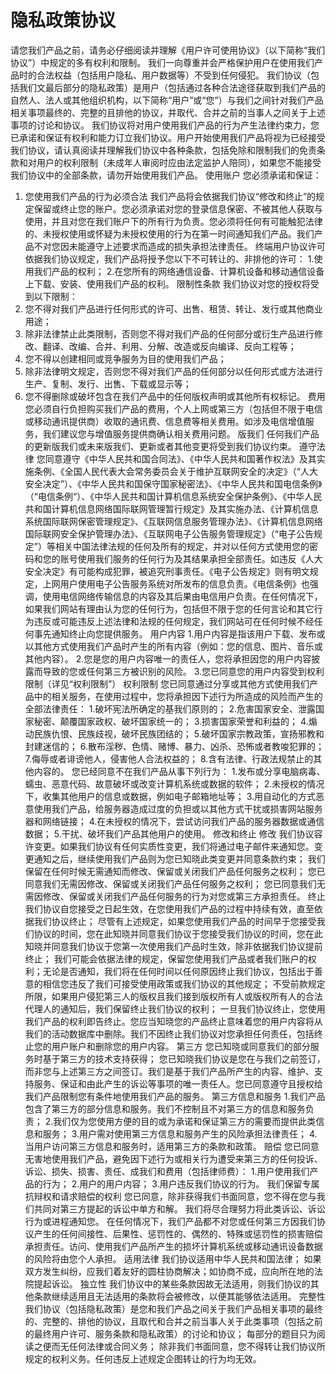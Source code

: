 # 隐私政策协议

请您我们产品之前，请务必仔细阅读并理解《用户许可使用协议》（以下简称“我们协议”）中规定的多有权利和限制。
我们一向尊重并会严格保护用户在使用我们产品时的合法权益（包括用户隐私、用户数据等）不受到任何侵犯。
我们协议（包括我们文最后部分的隐私政策）是用户（包括通过各种合法途径获取到我们产品的自然人、法人或其他组织机构，以下简称“用户”或“您”）与我们之间针对我们产品相关事项最终的、完整的且排他的协议，并取代、合并之前的当事人之间关于上述事项的讨论和协议。
我们协议将对用户使用我们产品的行为产生法律约束力，您已承诺和保证有权利和能力订立我们协议。用户开始使用我们产品将视为已经接受我们协议，请认真阅读并理解我们协议中各种条款，包括免除和限制我们的免责条款和对用户的权利限制（未成年人审阅时应由法定监护人陪同），如果您不能接受我们协议中的全部条款，请勿开始使用我们产品。
使用账户
您必须承诺和保证：
1. 您使用我们产品的行为必须合法
我们产品将会依据我们协议“修改和终止”的规定保留或终止您的账户。您必须承诺对您的登录信息保密、不被其他人获取与使用，并且对您在我们账户下的所有行为负责。您必须将任何有可能触犯法律的、未授权使用或怀疑为未授权使用的行为在第一时间通知我们产品。我们产品不对您因未能遵守上述要求而造成的损失承担法律责任。
终端用户协议许可
依据我们协议规定，我们产品将授予您以下不可转让的、非排他的许可：
1.使用我们产品的权利；
2.在您所有的网络通信设备、计算机设备和移动通信设备上下载、安装、使用我们产品的权利。
限制性条款
我们协议对您的授权将受到以下限制：
1. 您不得对我们产品进行任何形式的许可、出售、租赁、转让、发行或其他商业用途；
2. 除非法律禁止此类限制，否则您不得对我们产品的任何部分或衍生产品进行修改、翻译、改编、合并、利用、分解、改造或反向编译、反向工程等；
3. 您不得以创建相同或竞争服务为目的使用我们产品；
4. 除非法律明文规定，否则您不得对我们产品的任何部分以任何形式或方法进行生产、复制、发行、出售、下载或显示等；
5. 您不得删除或破坏包含在我们产品中的任何版权声明或其他所有权标记。
费用
您必须自行负担购买我们产品的费用，个人上网或第三方（包括但不限于电信或移动通讯提供商）收取的通讯费、信息费等相关费用。如涉及电信增值服务，我们建议您与增值服务提供商确认相关费用问题。
版我们
任何我们产品的更新版我们或未来版我们、更新或者其他变更将受到我们协议约束。
遵守法律
您同意遵守《中华人民共和国合同法》、《中华人民共和国著作权法》及其实施条例、《全国人民代表大会常务委员会关于维护互联网安全的决定》（“人大安全决定”）、《中华人民共和国保守国家秘密法》、《中华人民共和国电信条例》（“电信条例“）、《中华人民共和国计算机信息系统安全保护条例》、《中华人民共和国计算机信息网络国际联网管理暂行规定》及其实施办法、《计算机信息系统国际联网保密管理规定》、《互联网信息服务管理办法》、《计算机信息网络国际联网安全保护管理办法》、《互联网电子公告服务管理规定》（“电子公告规定”）等相关中国法律法规的任何及所有的规定，并对以任何方式使用您的密码和您的账号使用我们服务的任何行为及其结果承担全部责任。如违反《人大安全决定》有可能构成犯罪，被追究刑事责任。《电子公告规定》则有明文规定，上网用户使用电子公告服务系统对所发布的信息负责。《电信条例》也强调，使用电信网络传输信息的内容及其后果由电信用户负责。在任何情况下，如果我们网站有理由认为您的任何行为，包括但不限于您的任何言论和其它行为违反或可能违反上述法律和法规的任何规定，我们网站可在任何时候不经任何事先通知终止向您提供服务。
用户内容
1.用户内容是指该用户下载、发布或以其他方式使用我们产品时产生的所有内容（例如：您的信息、图片、音乐或其他内容）。
2.您是您的用户内容唯一的责任人，您将承担因您的用户内容披露而导致的您或任何第三方被识别的风险。
3.您已同意您的用户内容受到权利限制（详见“权利限制”）
权利限制
您已同意通过分享或其他方式使用我们产品中的相关服务，在使用过程中，您将承担因下述行为所造成的风险而产生的全部法律责任：
1.破坏宪法所确定的基我们原则的；
2.危害国家安全、泄露国家秘密、颠覆国家政权、破坏国家统一的；
3.损害国家荣誉和利益的；
4.煽动民族仇恨、民族歧视，破坏民族团结的；
5.破坏国家宗教政策，宣扬邪教和封建迷信的；
6.散布淫秽、色情、赌博、暴力、凶杀、恐怖或者教唆犯罪的；
7.侮辱或者诽谤他人，侵害他人合法权益的；
8.含有法律、行政法规禁止的其他内容的。
您已经同意不在我们产品从事下列行为：
1.发布或分享电脑病毒、蠕虫、恶意代码、故意破坏或改变计算机系统或数据的软件；
2.未授权的情况下，收集其他用户的信息或数据，例如电子邮箱地址等；
3.用自动化的方式恶意使用我们产品，给服务器造成过度的负担或以其他方式干扰或损害网站服务器和网络链接；
4.在未授权的情况下，尝试访问我们产品的服务器数据或通信数据；
5.干扰、破坏我们产品其他用户的使用。
修改和终止
修改
我们协议容许变更。如果我们协议有任何实质性变更，我们将通过电子邮件来通知您。变更通知之后，继续使用我们产品则为您已知晓此类变更并同意条款约束；
我们保留在任何时候无需通知而修改、保留或关闭我们产品任何服务之权利；
您已同意我们无需因修改、保留或关闭我们产品任何服务之权利；
您已同意我们无需因修改、保留或关闭我们产品任何服务的行为对您或第三方承担责任。
终止
我们协议自您接受之日起生效，在您使用我们产品的过程中持续有效，直至依据我们协议终止；
尽管有上述规定，如果您使用我们产品的时间早于您接受我们协议的时间，您在此知晓并同意我们协议于您接受我们协议的时间，您在此知晓并同意我们协议于您第一次使用我们产品时生效，除非依据我们协议提前终止；
我们可能会依据法律的规定，保留您使用我们产品或者我们账户的权利；无论是否通知，我们将在任何时间以任何原因终止我们协议，包括出于善意的相信您违反了我们可接受使用政策或我们协议的其他规定；
不受前款规定所限，如果用户侵犯第三人的版权且我们接到版权所有人或版权所有人的合法代理人的通知后，我们保留终止我们协议的权利；
一旦我们协议终止，您使用我们产品的权利即告终止。您应当知晓您的产品终止意味着您的用户内容将从我们的活动数据库中删除。我们不因终止我们协议对您承担任何责任，包括终止您的用户账户和删除您的用户内容。
第三方
您已知晓或同意我们的部分服务时基于第三方的技术支持获得；
您已知晓我们协议是您在与我们之前签订，而非您与上述第三方之间签订。我们是基于我们产品所产生的内容、维护、支持服务、保证和由此产生的诉讼等事项的唯一责任人。您已同意遵守且授权给我们产品限制您有条件地使用我们产品的服务。
第三方信息和服务
1.我们产品包含了第三方的部分信息和服务。我们不控制且不对第三方的信息和服务负责；
2.我们仅为您使用方便的目的或为承诺和保证第三方的需要而提供此类信息和服务；
3.用户需对使用第三方信息和服务产生的风险承担法律责任；
4.当用户访问第三方信息和服务时，适用第三方的条款和政策。
赔偿
您已同意无害地使用我们产品，避免因下述行为或相关行为遭受来第三方的任何投诉、诉讼、损失、损害、责任、成我们和费用（包括律师费）：
1.用户使用我们产品的行为；
2.用户的用户内容；
3.用户违反我们协议的行为。
我们保留专属抗辩权和请求赔偿的权利
您已同意，除非获得我们书面同意，您不得在您与我们共同对第三方提起的诉讼中单方和解。
我们将尽合理努力将此类诉讼、诉讼行为或进程通知您。
在任何情况下，我们产品都不对您或任何第三方因我们协议产生的任何间接性、后果性、惩罚性的、偶然的、特殊或惩罚性的损害赔偿承担责任。访问、使用我们产品所产生的损坏计算机系统或移动通讯设备数据的风险将由您个人承担。
适用法律
我们协议适用中华人民共和国法律；
如果双方发生纠纷，应我们着友好的圆柱协商解决；如协商不成，应向所在地的法院提起诉讼。
独立性
我们协议中的某些条款因故无法适用，则我们协议的其他条款继续适用且无法适用的条款将会被修改，以便其能够依法适用。
完整性
我们协议（包括隐私政策）是您和我们产品之间关于我们产品相关事项的最终的、完整的、排他的协议，且取代和合并之前当事人关于此类事项（包括之前的最终用户许可、服务条款和隐私政策）的讨论和协议；
每部分的题目只为阅读之便而无任何法律或合同义务；
除非我们书面同意，您不得转让我们协议所规定的权利义务。任何违反上述规定企图转让的行为均无效。
